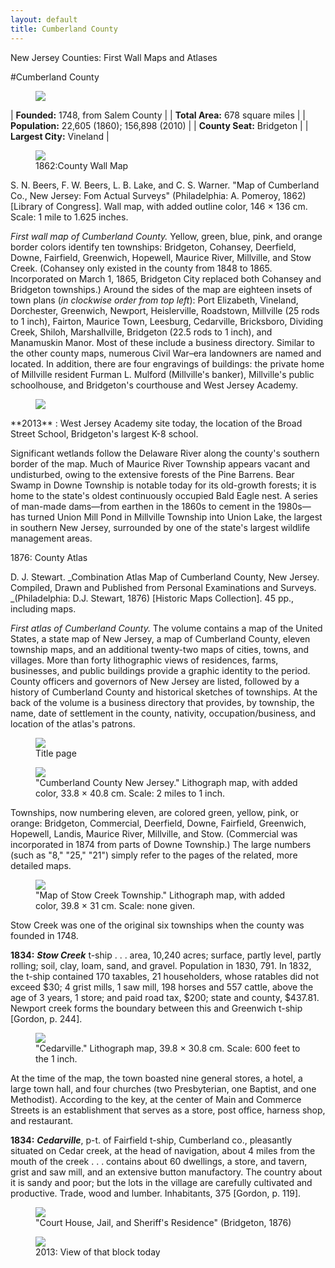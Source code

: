 ```yaml
---
layout: default
title: Cumberland County
---
```


<p class="type">New Jersey Counties: First Wall Maps and Atlases</p>

#Cumberland County

<figure class="resource county">
	<a href="#imgZoom"><img class="thumb" data-info="http://libimages.princeton.edu/loris/exhibits%2Fnj-historic-maps%2Fcumberland%2FCumberland.jp2/info.json" src="http://libimages.princeton.edu/loris/exhibits%2Fnj-historic-maps%2Fcumberland%2FCumberland.jp2/full/!300,300/0/native.jpg"></a>
</figure>

| **Founded:** 1748, from Salem County |
| **Total Area:** 678 square miles |
| **Population:** 22,605 (1860); 156,898 (2010) |
| **County Seat:** Bridgeton |
| **Largest City:** Vineland |

<figure class="resource">
	<a href="#imgZoom"><img class="thumb" data-info="http://libimages.princeton.edu/loris/exhibits%2Fnj-historic-maps%2Fcumberland%2F1862-cumberland-county-wall-map.jp2/info.json" src="http://libimages.princeton.edu/loris/exhibits%2Fnj-historic-maps%2Fcumberland%2F1862-cumberland-county-wall-map.jp2/full/!750,750/0/native.jpg"></a>
	<figcaption>1862:County Wall Map</figcaption>
</figure>

S. N. Beers, F. W. Beers, L. B. Lake, and C. S. Warner. "Map of Cumberland Co., New Jersey: Fom Actual Surveys" (Philadelphia: A. Pomeroy, 1862) [Library of Congress]. Wall map, with added outline color, 146 × 136 cm. Scale: 1 mile to 1.625 inches.

_First wall map of Cumberland County._ Yellow, green, blue, pink, and orange border colors identify ten townships: Bridgeton, Cohansey, Deerfield, Downe, Fairfield, Greenwich, Hopewell, Maurice River, Millville, and Stow Creek. (Cohansey only existed in the county from 1848 to 1865. Incorporated on March 1, 1865, Bridgeton City replaced both Cohansey and Bridgeton townships.) Around the sides of the map are eighteen insets of town plans (_in clockwise order from top left_): Port Elizabeth, Vineland, Dorchester, Greenwich, Newport, Heislerville, Roadstown, Millville (25 rods to 1 inch), Fairton, Maurice Town, Leesburg, Cedarville, Bricksboro, Dividing Creek, Shiloh, Marshallville, Bridgeton (22.5 rods to 1 inch), and Manamuskin Manor. Most of these include a business directory. Similar to the other county maps, numerous Civil War–era landowners are named and located. In addition, there are four engravings of buildings: the private home of Millville resident Furman L. Mulford (Millville's banker), Millville's public schoolhouse, and Bridgeton's courthouse and West Jersey Academy.

<figure class="resource">
	<a href="#imgZoom"><img class="thumb" data-info="http://libimages.princeton.edu/loris/exhibits%2Fnj-historic-maps%2Fcumberland%2F2013-west-jersey-academy-site.jp2/info.json" src="http://libimages.princeton.edu/loris/exhibits%2Fnj-historic-maps%2Fcumberland%2F2013-west-jersey-academy-site.jp2/full/!750,750/0/native.jpg"></a>
</figure>
**2013** : West Jersey Academy site today, the location of the Broad Street School, Bridgeton's largest K-8 school.

Significant wetlands follow the Delaware River along the county's southern border of the map. Much of Maurice River Township appears vacant and undisturbed, owing to the extensive forests of the Pine Barrens. Bear Swamp in Downe Township is notable today for its old-growth forests; it is home to the state's oldest continuously occupied Bald Eagle nest. A series of man-made dams—from earthen in the 1860s to cement in the 1980s—has turned Union Mill Pond in Millville Township into Union Lake, the largest in southern New Jersey, surrounded by one of the state's largest wildlife management areas.

1876: County Atlas

D. J. Stewart. _Combination Atlas Map of Cumberland County, New Jersey. Compiled, Drawn and Published from Personal Examinations and Surveys. _(Philadelphia: D.J. Stewart, 1876) [Historic Maps Collection]. 45 pp., including maps.

_First atlas of Cumberland County._ The volume contains a map of the United States, a state map of New Jersey, a map of Cumberland County, eleven township maps, and an additional twenty-two maps of cities, towns, and villages. More than forty lithographic views of residences, farms, businesses, and public buildings provide a graphic identity to the period. County officers and governors of New Jersey are listed, followed by a history of Cumberland County and historical sketches of townships. At the back of the volume is a business directory that provides, by township, the name, date of settlement in the county, nativity, occupation/business, and location of the atlas's patrons.

<figure class="resource">
	<a href="#imgZoom"><img class="thumb" data-info="http://libimages.princeton.edu/loris/exhibits%2Fnj-historic-maps%2Fcumberland%2F1876-title-page.jp2/info.json" src="http://libimages.princeton.edu/loris/exhibits%2Fnj-historic-maps%2Fcumberland%2F1876-title-page.jp2/full/!750,750/0/native.jpg"></a>
	<figcaption>Title page</figcaption>
</figure>

<figure class="resource">
	<a href="#imgZoom"><img class="thumb" data-info="http://libimages.princeton.edu/loris/exhibits%2Fnj-historic-maps%2Fcumberland%2F1876-cumberland-county-map.jp2/info.json" src="http://libimages.princeton.edu/loris/exhibits%2Fnj-historic-maps%2Fcumberland%2F1876-cumberland-county-map.jp2/full/!750,750/0/native.jpg"></a>
	<figcaption>"Cumberland County New Jersey." Lithograph map, with added color, 33.8 × 40.8 cm. Scale: 2 miles to 1 inch.</figcaption>
</figure>

Townships, now numbering eleven, are colored green, yellow, pink, or orange: Bridgeton, Commercial, Deerfield, Downe, Fairfield, Greenwich, Hopewell, Landis, Maurice River, Millville, and Stow. (Commercial was incorporated in 1874 from parts of Downe Township.) The large numbers (such as "8," "25," "21") simply refer to the pages of the related, more detailed maps.

<figure class="resource">
	<a href="#imgZoom"><img class="thumb" data-info="http://libimages.princeton.edu/loris/exhibits%2Fnj-historic-maps%2Fcumberland%2F1876-stow-creek-township-map.jp2/info.json" src="http://libimages.princeton.edu/loris/exhibits%2Fnj-historic-maps%2Fcumberland%2F1876-stow-creek-township-map.jp2/full/!750,750/0/native.jpg"></a>
	<figcaption>"Map of Stow Creek Township." Lithograph map, with added color, 39.8 × 31 cm. Scale: none given.</figcaption>
</figure>

Stow Creek was one of the original six townships when the county was founded in 1748.

**1834:** _**Stow Creek**_ t-ship . . . area, 10,240 acres; surface, partly level, partly rolling; soil, clay, loam, sand, and gravel. Population in 1830, 791. In 1832, the t-ship contained 170 taxables, 21 householders, whose ratables did not exceed $30; 4 grist mills, 1 saw mill, 198 horses and 557 cattle, above the age of 3 years, 1 store; and paid road tax, $200; state and county, $437.81. Newport creek forms the boundary between this and Greenwich t-ship [Gordon, p. 244].

<figure class="resource">
	<a href="#imgZoom"><img class="thumb" data-info="http://libimages.princeton.edu/loris/exhibits%2Fnj-historic-maps%2Fcumberland%2F1876-cedarville-map.jp2/info.json" src="http://libimages.princeton.edu/loris/exhibits%2Fnj-historic-maps%2Fcumberland%2F1876-cedarville-map.jp2/full/!750,750/0/native.jpg"></a>
	<figcaption>"Cedarville." Lithograph map, 39.8 × 30.8 cm. Scale: 600 feet to the 1 inch.</figcaption>
</figure>

At the time of the map, the town boasted nine general stores, a hotel, a large town hall, and four churches (two Presbyterian, one Baptist, and one Methodist). According to the key, at the center of Main and Commerce Streets is an establishment that serves as a store, post office, harness shop, and restaurant.

**1834:** _**Cedarville**_, p-t. of Fairfield t-ship, Cumberland co., pleasantly situated on Cedar creek, at the head of navigation, about 4 miles from the mouth of the creek . . . contains about 60 dwellings, a store, and tavern, grist and saw mill, and an extensive button manufactory. The country about it is sandy and poor; but the lots in the village are carefully cultivated and productive. Trade, wood and lumber. Inhabitants, 375 [Gordon, p. 119].

<figure class="resource">
	<a href="#imgZoom"><img class="thumb" data-info="http://libimages.princeton.edu/loris/exhibits%2Fnj-historic-maps%2Fcumberland%2F1876-bridgeton-courthouse.jp2/info.json" src="http://libimages.princeton.edu/loris/exhibits%2Fnj-historic-maps%2Fcumberland%2F1876-bridgeton-courthouse.jp2/full/!750,750/0/native.jpg"></a>
	<figcaption>"Court House, Jail, and Sheriff's Residence" (Bridgeton, 1876)</figcaption>
</figure>

<figure class="resource">
	<a href="#imgZoom"><img class="thumb" data-info="http://libimages.princeton.edu/loris/exhibits%2Fnj-historic-maps%2Fcumberland%2F2013-bridgeton-courthouse-block.jp2/info.json" src="http://libimages.princeton.edu/loris/exhibits%2Fnj-historic-maps%2Fcumberland%2F2013-bridgeton-courthouse-block.jp2/full/!750,750/0/native.jpg"></a>
	<figcaption>2013: View of that block today</figcaption>
</figure>